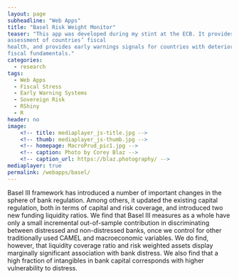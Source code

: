```yaml
---
layout: page
subheadline: "Web Apps"
title: "Basel Risk Weight Monitor"
teaser: "This app was developed during my stint at the ECB. It provides an
assessment of countries’ fiscal
health, and provides early warnings signals for countries with deteriorating
fiscal fundamentals."
categories:
  - research
tags:
  - Web Apps
  - Fiscal Stress
  - Early Warning Systems
  - Sovereign Risk
  - RShiny
  - R
header: no
image:
    <!-- title: mediaplayer_js-title.jpg -->
    <!-- thumb: mediaplayer_js-thumb.jpg -->
    <!-- homepage: MacroPrud_pic1.jpg -->
    <!-- caption: Photo by Corey Blaz -->
    <!-- caption_url: https://blaz.photography/ -->
mediaplayer: true
permalink: /webapps/basel/
---
```


Basel III framework has introduced a number of important changes in the sphere
of bank regulation. Among others, it updated the existing capital regulation,
both in terms of capital and risk coverage, and introduced two new funding
liquidity ratios. We find that Basel III measures as a whole have only a small
incremental out-of-sample contribution in discriminating between distressed and
non-distressed banks, once we control for other traditionally used CAMEL and
macroeconomic variables. We do find, however, that liquidity coverage ratio and
risk weighted assets display marginally significant association with bank
distress. We also find that a high fraction of intangibles in bank capital
corresponds with higher vulnerability to distress.










